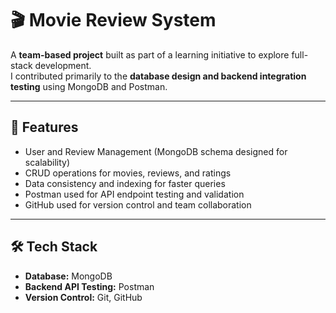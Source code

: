 # 🎬 Movie Review System

A **team-based project** built as part of a learning initiative to explore full-stack development.  
I contributed primarily to the **database design and backend integration testing** using MongoDB and Postman.

---

## 🚀 Features
- User and Review Management (MongoDB schema designed for scalability)  
- CRUD operations for movies, reviews, and ratings  
- Data consistency and indexing for faster queries  
- Postman used for API endpoint testing and validation  
- GitHub used for version control and team collaboration  

---

## 🛠️ Tech Stack
- **Database:** MongoDB  
- **Backend API Testing:** Postman  
- **Version Control:** Git, GitHub  
